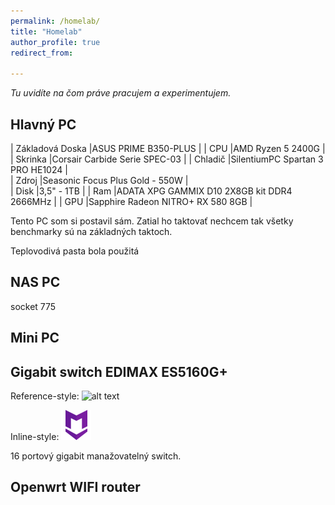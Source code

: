 ```yaml
---
permalink: /homelab/
title: "Homelab"
author_profile: true
redirect_from: 
  
---
```

_Tu uvidíte na čom práve pracujem a experimentujem._

Hlavný PC
---------- 

| Základová Doska      |ASUS PRIME B350-PLUS                         | 
| CPU                  |AMD Ryzen 5 2400G                            | 
| Skrinka              |Corsair Carbide Serie SPEC-03                | 
| Chladič              |SilentiumPC Spartan 3 PRO HE1024             |   
| Zdroj                |Seasonic Focus Plus Gold - 550W              |    
| Disk                 |3,5" - 1TB                                   | 
| Ram                  |ADATA XPG GAMMIX D10 2X8GB kit DDR4 2666MHz  | 
| GPU                  |Sapphire Radeon NITRO+ RX 580  8GB           | 
    

Tento PC som si postavil sám. Zatial ho taktovať nechcem tak všetky benchmarky sú na základných taktoch.   

Teplovodivá pasta bola použitá 







NAS PC
----------   
socket 775







Mini  PC
----------  








Gigabit switch EDIMAX ES5160G+ 
----------   

Reference-style: 
![alt text][switch]

[switch]: (https://i.imgur.com/2aMEjLx.jpg) "switch"

Inline-style: 
![alt text](https://github.com/adam-p/markdown-here/raw/master/src/common/images/icon48.png "Logo Title Text 1")



16 portový gigabit manažovatelný switch. 






Openwrt WIFI router
----------